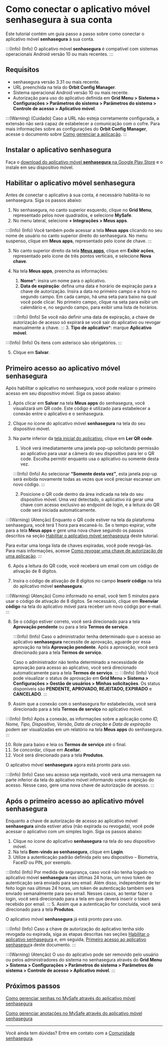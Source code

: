# Como conectar  o aplicativo móvel senhasegura à sua conta

Este tutorial contém um guia passo a passo sobre como conectar o aplicativo móvel **senhasegura** à sua conta.

:::(Info) (Info)
O aplicativo móvel **senhasegura** é compatível com sistemas operacionais Android versão 10 ou mais recentes.
:::

## Requisitos

* senhasegura versão 3.31 ou mais recente.
* URL preenchida na tela do **Orbit Config Manager**.
* Sistema operacional Android versão 10 ou mais recente.
* Autorização para uso do aplicativo definida em **Grid Menu > Sistema > Configurações > Parâmetros do sistema > Parâmetros do sistema > Controle de acesso > Aplicativo móvel**.

:::(Warning) (Cuidado)
Caso a URL não esteja corretamente configurada, a extensão não será capaz de estabelecer a comunicação com o cofre. Para mais informações sobre as configurações do **Orbit Config Manager**, acesse o documento sobre [Como gerenciar a aplicação](/v3-32/docs/pt/orbit-cli-how-to-manage-the-application).
:::

## Instalar o aplicativo senhasegura

Faça o [download do aplicativo móvel **senhasegura** na Google Play Store](https://play.google.com/store/apps/details?id=com.senhasegura&pli=1) e o instale em seu dispositivo móvel.


## Habilitar o aplicativo móvel senhasegura
Antes de conectar o aplicativo à sua conta, é necessário habilitá-lo no senhasegura. Siga os passos abaixo:



1. No senhasegura, no canto superior esquerdo, clique no **Grid Menu**, representado pelos nove quadrados, e selecione **MySafe**.
2. No menu lateral, selecione **+ Integrações > Meus apps**.

:::(Info) (Info)
Você também pode acessar a tela **Meus apps** clicando no seu nome de usuário no canto superior direito do senhasegura. No menu suspenso, clique em **Meus apps**, representado pelo ícone de chave.
:::

3. No canto superior direito da tela **[Meus apps](/v3-32/docs/pt/mysafe-myapps)**, clique em **Exibir ações**, representado pelo ícone de três pontos verticais, e selecione **Nova chave**.
4. Na tela **Meus apps**, preencha as informações:
    1. **Nome***: insira um nome para o aplicativo.
    2. **Data de expiração**: defina uma data e horário de expiração para a chave de autorização. Insira a data no primeiro campo e a hora no segundo campo. Em cada campo, há uma seta para baixo na qual você pode clicar. No primeiro campo, clique na seta para exibir um calendário e, no segundo campo, para exibir uma lista de horários.

    :::(Info) (Info)
    Se você não definir uma data de expiração, a chave de autorização de acesso só expirará se você sair do aplicativo ou revogar manualmente a chave.
    :::
    3. **Tipo de aplicativo***: marque **Aplicativo móvel**.

:::(Info) (Info)
Os itens com asterisco são obrigatórios.
:::
  
5. Clique em **Salvar**.

## Primeiro acesso ao aplicativo móvel senhasegura

Após habilitar o aplicativo no senhasegura, você pode realizar o primeiro acesso em seu dispositivo móvel. Siga os passo abaixo:

1. Após clicar em **Salvar** na tela **Meus apps** do senhasegura, você visualizará um QR code. Este código é utilizado para estabelecer a conexão entre o aplicativo e o senhasegura.
2. Clique no ícone do aplicativo móvel **senhasegura** na tela do seu dispositivo móvel.

3. Na parte inferior da [tela inicial do aplicativo](/v3-32/docs/pt/senhasegura-mobile-app-initial-screen), clique em **Ler QR code**.
    1. Você verá imediatamente uma janela pop-up solicitando permissão ao aplicativo para usar a câmera do seu dispositivo para ler o QR code. Escolha permitir enquanto usa o aplicativo ou somente desta vez. 

    :::(Info) (Info)
    Ao selecionar **“Somente desta vez”**, esta janela pop-up será exibida novamente todas as vezes que você precisar escanear um novo código.
    :::

    2. Posicione o QR code dentro da área indicada na tela do seu dispositivo móvel. Uma vez detectado, o aplicativo irá gerar uma chave com acesso exclusivo ao endpoint de login, e a leitura do QR code será iniciada automaticamente.




:::(Warning) (Atenção)
Enquanto o QR code estiver na tela da plataforma senhasegura, você terá 1 hora para escaneá-lo. Se o tempo expirar, volte para a tela **Meus apps** e gere uma nova chave seguindo os passos descritos na seção [Habilitar o aplicativo móvel senhasegura](/v3-32/docs/pt/senhasegura-mobile-app-how-to-connect-the-senhasegura-app#habilitar-o-aplicativo-móvel-senhasegura) deste tutorial.

Para evitar uma longa lista de chaves expiradas, você pode revogá-las. Para mais informações, acesse [Como revogar uma chave de autorização de uma aplicação](/v3-32/docs/pt/mysafe-myapps-how-to-revoke-an-authorization-key).
:::

6. Após a leitura do QR code, você receberá um email com um código de ativação de 8 dígitos.

7. Insira o código de ativação de 8 dígitos no campo **Inserir código** na tela do aplicativo móvel **senhasegura**. 



:::(Warning) (Atenção)
Como informado no email, você tem 5 minutos para usar o código de ativação de 8 dígitos. Se necessário, clique em **Reenviar código** na tela do aplicativo móvel para receber um novo código por e-mail.
:::

8. Se o código estiver correto, você será direcionado para a tela **Aprovação pendente** ou para a tela **Termos de serviço**.

    :::(Info) (Info)
    Caso o administrador tenha determinado que o acesso ao aplicativo **senhasegura** necessite de aprovação, aguarde por essa aprovação na tela **Aprovação pendente**. Após a aprovação, você será direcionado para a tela **Termos de serviço**.

    Caso o administrador não tenha determinado a necessidade de aprovação para acesso ao aplicativo, você será direcionado automaticamente para a tela **Termos de serviço**.
    :::
    :::(Info) (Info)
    Você pode visualizar o status de aprovação em **Grid Menu > Sistema > Configurações > Gestão de usuários > Minhas solicitações**. Os status disponíveis são **PENDENTE, APROVADO, REJEITADO, EXPIRADO** e **CANCELADO**.
    :::

9. Assim que a conexão com o senhasegura for estabelecida, você será direcionado para a tela **Termos de serviço** no aplicativo móvel.

:::(Info) (Info)
Após a conexão, as informações sobre a aplicação como *ID, Nome, Tipo, Dispositivo, Versão, Data de criação* e *Data de expiração* podem ser visualizadas em um relatório na tela **Meus apps** do senhasegura.
:::

10. Role para baixo e leia os **Termos de serviço** até o final.
11. Se concordar, clique em **Aceitar**. 
12. Você será direcionado para a tela **Produtos**.

O aplicativo móvel **senhasegura** agora está pronto para uso.

:::(Info) (Info)
Caso seu acesso seja rejeitado, você verá uma mensagem na parte inferior da tela do aplicativo móvel informando sobre a rejeição do acesso. Nesse caso, gere uma nova chave de autorização de acesso.
:::

## Após o primeiro acesso ao aplicativo móvel senhasegura

Enquanto a chave de autorização de acesso ao aplicativo móvel **senhasegura** ainda estiver ativa (não expirada ou revogada), você pode acessar o aplicativo com um simples login. Siga os passos abaixo:

1. Clique no ícone do aplicativo **senhasegura** na tela do seu dispositivo móvel.
2. Na tela **Bem-vindo ao senhasegura**, clique em **Login**.
3. Utilize a autenticação padrão definida pelo seu dispositivo – Biometria, FaceID ou PIN, por exemplo.

:::(Info) (Info)
Por medida de segurança, caso você não tenha logado no aplicativo móvel **senhasegura** nas últimas 24 horas, um novo token de autenticação será enviado para seu email. Além disso, independente de ter feito login nas últimas 24 horas, um token de autenticação também será enviado semanalmente para seu email. Nesses casos, ao tentar fazer o login, você será direcionado para a tela em que deverá inserir o token recebido por email. 
:::
5. Assim que a autenticação for concluída, você será direcionado para a tela **Produtos**.


O aplicativo móvel **senhasegura** já está pronto para uso.   

:::(Info) (Info)
Caso a chave de autorização do aplicativo tenha sido revogada ou expirada, siga as etapas descritas nas seções [Habilitar o aplicativo senhasegura](/v3-32/docs/pt/senhasegura-mobile-app-how-to-connect-the-senhasegura-app#habilitar-o-aplicativo-móvel-senhasegura) e, em seguida, [Primeiro acesso ao aplicativo senhasegur](/v3-32/docs/pt/senhasegura-mobile-app-how-to-connect-the-senhasegura-app#primeiro-acesso-ao-aplicativo-senhasegura)a deste documento.
:::

:::(Warning) (Atenção)
O uso do aplicativo pode ser removido pelo usuário ou pelos administradores do sistema no senhasegura através do **Grid Menu > Sistema > Configurações > Parâmetros do sistema > Parâmetros do sistema > Controle de acesso > Aplicativo móvel**.
:::

## Próximos passos

[Como gerenciar senhas no MySafe através do aplicativo móvel senhasegura](/v3-32/docs/pt/senhasegura-mobile-app-how-to-manage-passwords-in-mysafe)

[Como gerenciar anotações no MySafe através do aplicativo móvel senhasegura](/v3-32/docs/pt/senhasegura-mobile-app-how-to-manage-notes-in-mysafe)


* * *

Você ainda tem dúvidas? Entre em contato com a [Comunidade senhasegura](https://community.senhasegura.io/).



